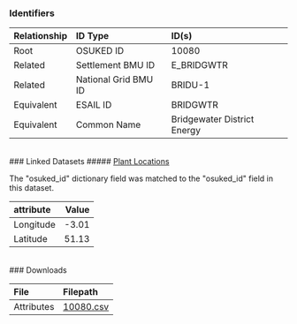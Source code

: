 ### Identifiers

| Relationship   | ID Type              | ID(s)                       |
|:---------------|:---------------------|:----------------------------|
| Root           | OSUKED ID            | 10080                       |
| Related        | Settlement BMU ID    | E_BRIDGWTR                  |
| Related        | National Grid BMU ID | BRIDU-1                     |
| Equivalent     | ESAIL ID             | BRIDGWTR                    |
| Equivalent     | Common Name          | Bridgewater District Energy |

<br>
### Linked Datasets
##### <a href="https://osuked.github.io/Power-Station-Dictionary/datasets/plant-locations">Plant Locations</a>



The "osuked_id" dictionary field was matched to the "osuked_id" field in this dataset.

| attribute   |   Value |
|:------------|--------:|
| Longitude   |   -3.01 |
| Latitude    |   51.13 |


<br>
### Downloads


| File       | Filepath                                                                              |
|:-----------|:--------------------------------------------------------------------------------------|
| Attributes | [10080.csv](https://osuked.github.io/Power-Station-Dictionary/object_attrs/10080.csv) |
